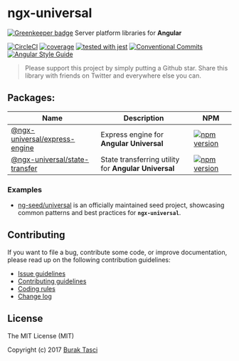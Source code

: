 # ngx-universal

[![Greenkeeper badge](https://badges.greenkeeper.io/fulls1z3/ngx-universal.svg)](https://greenkeeper.io/)
Server platform libraries for **Angular**

[![CircleCI](https://circleci.com/gh/fulls1z3/ngx-universal.svg?style=shield)](https://circleci.com/gh/fulls1z3/ngx-universal)
[![coverage](https://codecov.io/github/fulls1z3/ngx-universal/coverage.svg?branch=master)](https://codecov.io/gh/fulls1z3/ngx-universal)
[![tested with jest](https://img.shields.io/badge/tested_with-jest-99424f.svg)](https://github.com/facebook/jest)
[![Conventional Commits](https://img.shields.io/badge/Conventional%20Commits-1.0.0-yellow.svg)](https://conventionalcommits.org)
[![Angular Style Guide](https://mgechev.github.io/angular2-style-guide/images/badge.svg)](https://angular.io/styleguide)

> Please support this project by simply putting a Github star. Share this library with friends on Twitter and everywhere else you can.

## Packages:
Name | Description | NPM
--- | --- | ---
[@ngx-universal/express-engine](https://github.com/fulls1z3/ngx-universal/tree/master/packages/@ngx-universal/express-engine) | Express engine for **Angular Universal** | [![npm version](https://badge.fury.io/js/%40ngx-universal%2Fexpress-engine.svg)](https://www.npmjs.com/package/@ngx-universal/express-engine)
[@ngx-universal/state-transfer](https://github.com/fulls1z3/ngx-universal/tree/master/packages/@ngx-universal/state-transfer) | State transferring utility for **Angular Universal** | [![npm version](https://badge.fury.io/js/%40ngx-universal%2Fstate-transfer.svg)](https://www.npmjs.com/package/@ngx-universal/state-transfer)

### Examples
- [ng-seed/universal] is an officially maintained seed project, showcasing common patterns and best practices for **`ngx-universal`**.

## Contributing
If you want to file a bug, contribute some code, or improve documentation, please read up on the following contribution guidelines:
- [Issue guidelines](CONTRIBUTING.md#submit)
- [Contributing guidelines](CONTRIBUTING.md)
- [Coding rules](CONTRIBUTING.md#rules)
- [Change log](CHANGELOG.md)

## License
The MIT License (MIT)

Copyright (c) 2017 [Burak Tasci]

[ng-seed/universal]: https://github.com/ng-seed/universal
[Burak Tasci]: https://github.com/fulls1z3
